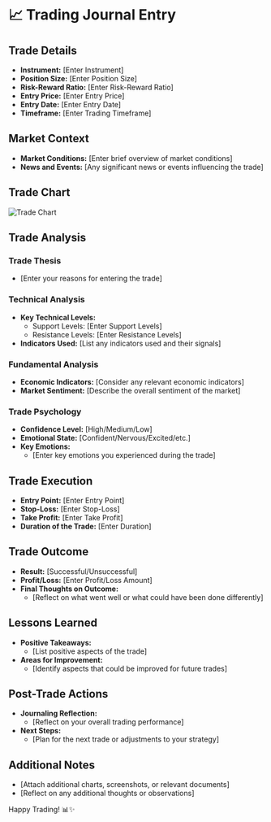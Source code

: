 # 📈 Trading Journal Entry

## Trade Details

- **Instrument:** [Enter Instrument]
- **Position Size:** [Enter Position Size]
- **Risk-Reward Ratio:** [Enter Risk-Reward Ratio]
- **Entry Price:** [Enter Entry Price]
- **Entry Date:** [Enter Entry Date]
- **Timeframe:** [Enter Trading Timeframe]

## Market Context

- **Market Conditions:** [Enter brief overview of market conditions]
- **News and Events:** [Any significant news or events influencing the trade]

## Trade Chart

![Trade Chart](https://media.istockphoto.com/photos/trade-cryptocurrency-market-and-investment-in-bitcoin-dogecoin-eth-picture-id1317560211?b=1&k=20&m=1317560211&s=170667a&w=0&h=5E0qfnBMTTPFI2yljigNVrTbVSgdkshlqUWpLA1rQkI=)

## Trade Analysis

### Trade Thesis

- [Enter your reasons for entering the trade]

### Technical Analysis

- **Key Technical Levels:**
  - Support Levels: [Enter Support Levels]
  - Resistance Levels: [Enter Resistance Levels]
- **Indicators Used:** [List any indicators used and their signals]

### Fundamental Analysis

- **Economic Indicators:** [Consider any relevant economic indicators]
- **Market Sentiment:** [Describe the overall sentiment of the market]

### Trade Psychology

- **Confidence Level:** [High/Medium/Low]
- **Emotional State:** [Confident/Nervous/Excited/etc.]
- **Key Emotions:**
  - [Enter key emotions you experienced during the trade]

## Trade Execution

- **Entry Point:** [Enter Entry Point]
- **Stop-Loss:** [Enter Stop-Loss]
- **Take Profit:** [Enter Take Profit]
- **Duration of the Trade:** [Enter Duration]

## Trade Outcome

- **Result:** [Successful/Unsuccessful]
- **Profit/Loss:** [Enter Profit/Loss Amount]
- **Final Thoughts on Outcome:**
  - [Reflect on what went well or what could have been done differently]

## Lessons Learned

- **Positive Takeaways:**
  - [List positive aspects of the trade]
- **Areas for Improvement:**
  - [Identify aspects that could be improved for future trades]

## Post-Trade Actions

- **Journaling Reflection:**
  - [Reflect on your overall trading performance]
- **Next Steps:**
  - [Plan for the next trade or adjustments to your strategy]

## Additional Notes

- [Attach additional charts, screenshots, or relevant documents]
- [Reflect on any additional thoughts or observations]

Happy Trading! 📊✨
